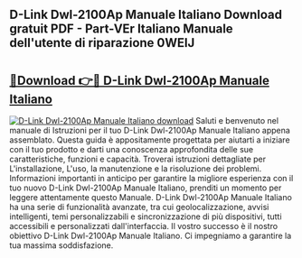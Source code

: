 ## D-Link Dwl-2100Ap Manuale Italiano Download gratuit PDF - Part-VEr Italiano Manuale dell'utente di riparazione 0WElJ

# <h2><a href="http://dfcerj.blite.top/?on=D-Link+Dwl-2100Ap+Manuale+Italiano">🔗Download 👉🔴 D-Link Dwl-2100Ap Manuale Italiano</a></h2>

[![D-Link Dwl-2100Ap Manuale Italiano download](https://i.imgur.com/lujVjoI.png)](http://dfcerj.blite.top/?on=D-Link+Dwl-2100Ap+Manuale+Italiano)
Saluti e benvenuto nel manuale di Istruzioni per il tuo D-Link Dwl-2100Ap Manuale Italiano appena assemblato. Questa guida è appositamente progettata per aiutarti a iniziare con il tuo prodotto e darti una conoscenza approfondita delle sue caratteristiche, funzioni e capacità. Troverai istruzioni dettagliate per L'installazione, L'uso, la manutenzione e la risoluzione dei problemi. Informazioni importanti in anticipo per garantire la migliore esperienza con il tuo nuovo D-Link Dwl-2100Ap Manuale Italiano, prenditi un momento per leggere attentamente questo Manuale. D-Link Dwl-2100Ap Manuale Italiano ha una serie di funzionalità avanzate, tra cui geolocalizzazione, avvisi intelligenti, temi personalizzabili e sincronizzazione di più dispositivi, tutti accessibili e personalizzati dall'interfaccia. Il vostro successo è il nostro obiettivo D-Link Dwl-2100Ap Manuale Italiano. Ci impegniamo a garantire la tua massima soddisfazione.
